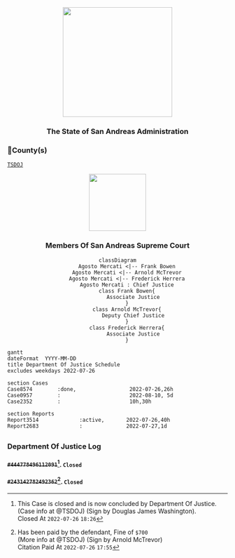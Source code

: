 <div align="center">
<img width="250" height="auto" src="https://forum.nes-newlife.de/wcf/image-proxy/?key=f0c867469b101ad75cd2f12f2b055a36eb57b55bdaaa536c7a77576c58b9ae87-aHR0cHM6Ly9pLmliYi5jby9zYndMVFZYL1l1WHRjVDIucG5n" />
</div>

<h3 align="center">The State of San Andreas Administration</h3>

### 🔰County(s) 
  
  [`TSDOJ`](https://github.com/NotKaarlo/FivePD-Reports/tree/main/TSDOJ)

<div align="center">
<img width="auto" height="130" src="https://justice-ls.xyz/wp-content/uploads/2020/07/doj-vector.png" />
</div>

<div align="center">
  <h3>Members Of San Andreas Supreme Court</h3>

```mermaid
classDiagram
      Agosto Mercati <|-- Frank Bowen
      Agosto Mercati <|-- Arnold McTrevor
      Agosto Mercati <|-- Frederick Herrera
      Agosto Mercati : Chief Justice
      class Frank Bowen{
          Associate Justice
      }
      class Arnold McTrevor{
          Deputy Chief Justice
      }
      class Frederick Herrera{
          Associate Justice
      }
```
</div>

```mermaid
gantt
dateFormat  YYYY-MM-DD
title Department Of Justice Schedule
excludes weekdays 2022-07-26

section Cases
Case8574        :done,                 2022-07-26,26h
Case0957        :                      2022-08-10, 5d
Case2352        :                      10h,30h

section Reports
Report3514             :active,       2022-07-26,40h
Report2683             :              2022-07-27,1d            
```
  
##

### Department Of Justice Log
#### ~~`#444778496112091`~~[^1]. `Closed`
#### ~~`#243142782492362`~~[^2]. `Closed`

[^1]: This Case is closed and is now concluded by Department Of Justice.  
  (Case info at @TSDOJ) (Sign by Douglas James Washington).  
  Closed At `2022-07-26` `18:26`    
[^2]:  Has been paid by the defendant, Fine of `$700`  
  (More info at @TSDOJ) (Sign by Arnold McTrevor)  
  Citation Paid At `2022-07-26` `17:55`  
